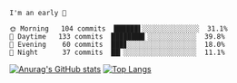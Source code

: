 <!--START_SECTION:productive-box-in-readme-->
```text
I'm an early 🐥

🌞 Morning   104 commits  ██████▌░░░░░░░░░░░░░░  31.1%
🌆 Daytime   133 commits  ████████▎░░░░░░░░░░░░  39.8%
🌃 Evening    60 commits  ███▊░░░░░░░░░░░░░░░░░  18.0%
🌚 Night      37 commits  ██▎░░░░░░░░░░░░░░░░░░  11.1%
```
<!--END_SECTION:productive-box-in-readme-->
[![Anurag's GitHub stats](https://github-readme-stats.vercel.app/api?username=tykeaboyloy&count_private=true&theme=vue-light&show_icons=true)](https://github.com/anuraghazra/github-readme-stats)
[![Top Langs](https://github-readme-stats.vercel.app/api/top-langs/?username=tykeaboyloy&layout=compact&theme=vue-light&langs_count=8)](https://github.com/anuraghazra/github-readme-stats)
